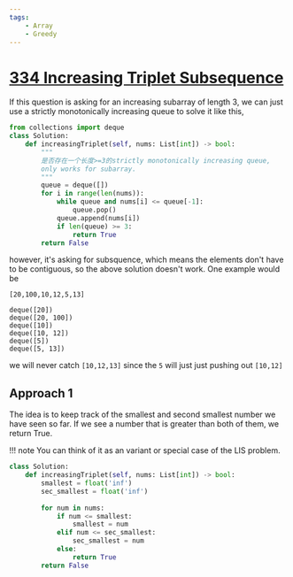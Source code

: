 ```yaml
---
tags:
    - Array
    - Greedy   
---
```


# [334 Increasing Triplet Subsequence](https://leetcode.com/problems/increasing-triplet-subsequence/description/?envType=study-plan-v2&envId=leetcode-75)


If this question is asking for an increasing subarray of length 3, we can just use a strictly monotonically increasing queue to solve it like this,

```python
from collections import deque
class Solution:
    def increasingTriplet(self, nums: List[int]) -> bool:
        """
        是否存在一个长度>=3的strictly monotonically increasing queue,
        only works for subarray.
        """
        queue = deque([])
        for i in range(len(nums)):
            while queue and nums[i] <= queue[-1]:
                queue.pop()
            queue.append(nums[i])
            if len(queue) >= 3:
                return True
        return False
```

however, it's asking for subsquence, which means the elements don't have to be contiguous, so the above solution doesn't work. One example would be 

```
[20,100,10,12,5,13]

deque([20])
deque([20, 100])
deque([10])
deque([10, 12])
deque([5])
deque([5, 13])
```

we will never catch `[10,12,13]` since the `5` will just just pushing out `[10,12]`

## Approach 1

The idea is to keep track of the smallest and second smallest number we have seen so far. If we see a number that is greater than both of them, we return True.

!!! note
    You can think of it as an variant or special case of the LIS problem.

```python
class Solution:
    def increasingTriplet(self, nums: List[int]) -> bool:
        smallest = float('inf')
        sec_smallest = float('inf')
        
        for num in nums:
            if num <= smallest:
                smallest = num
            elif num <= sec_smallest:
                sec_smallest = num
            else:
                return True
        return False
```


